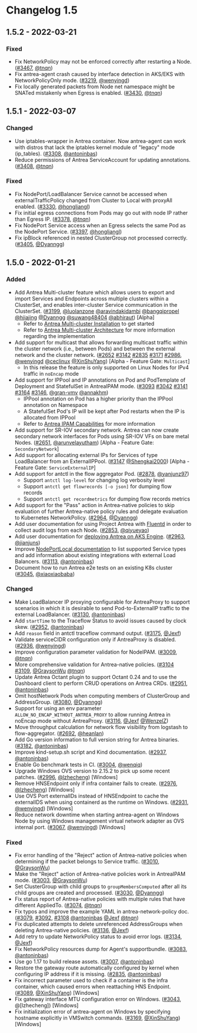 # Changelog 1.5

## 1.5.2 - 2022-03-21

### Fixed

- Fix NetworkPolicy may not be enforced correctly after restarting a Node. ([#3467](https://github.com/antrea-io/antrea/pull/3467), [@tnqn])
- Fix antrea-agent crash caused by interface detection in AKS/EKS with NetworkPolicyOnly mode. ([#3219](https://github.com/antrea-io/antrea/pull/3219), [@wenyingd])
- Fix locally generated packets from Node net namespace might be SNATed mistakenly when Egress is enabled. ([#3430](https://github.com/antrea-io/antrea/pull/3430), [@tnqn])

## 1.5.1 - 2022-03-07

### Changed

- Use iptables-wrapper in Antrea container. Now antrea-agent can work with distros that lack the iptables kernel module of "legacy" mode (ip_tables). ([#3308](https://github.com/antrea-io/antrea/pull/3308), [@antoninbas])
- Reduce permissions of Antrea ServiceAccount for updating annotations. ([#3408](https://github.com/antrea-io/antrea/pull/3408), [@tnqn])

### Fixed

- Fix NodePort/LoadBalancer Service cannot be accessed when externalTrafficPolicy changed from Cluster to Local with proxyAll enabled. ([#3330](https://github.com/antrea-io/antrea/pull/3330), [@hongliangl])
- Fix initial egress connections from Pods may go out with node IP rather than Egress IP. ([#3378](https://github.com/antrea-io/antrea/pull/3378), [@tnqn])
- Fix NodePort Service access when an Egress selects the same Pod as the NodePort Service. ([#3397](https://github.com/antrea-io/antrea/pull/3397), [@hongliangl])
- Fix ipBlock referenced in nested ClusterGroup not processed correctly. ([#3405](https://github.com/antrea-io/antrea/pull/3405), [@Dyanngg])

## 1.5.0 - 2022-01-21

### Added

- Add Antrea Multi-cluster feature which allows users to export and import Services and Endpoints across multiple clusters within a ClusterSet, and enables inter-cluster Service communication in the ClusterSet. ([#3199](https://github.com/antrea-io/antrea/pull/3199), [@luolanzone] [@aravindakidambi] [@bangqipropel] [@hjiajing] [@Dyanngg] [@suwang48404] [@abhiraut]) [Alpha]
  * Refer to [Antrea Multi-cluster Installation] to get started
  * Refer to [Antrea Multi-cluster Architecture] for more information regarding the implementation
- Add support for multicast that allows forwarding multicast traffic within the cluster network (i.e., between Pods) and between the external network and the cluster network. ([#2652](https://github.com/antrea-io/antrea/pull/2652) [#3142](https://github.com/antrea-io/antrea/pull/3142) [#2835](https://github.com/antrea-io/antrea/pull/2835) [#3171](https://github.com/antrea-io/antrea/pull/3171) [#2986](https://github.com/antrea-io/antrea/pull/2986), [@wenyingd] [@ceclinux] [@XinShuYang]) [Alpha - Feature Gate: `Multicast`]
  * In this release the feature is only supported on Linux Nodes for IPv4 traffic in `noEncap` mode
- Add support for IPPool and IP annotations on Pod and PodTemplate of Deployment and StatefulSet in AntreaIPAM mode. ([#3093](https://github.com/antrea-io/antrea/pull/3093) [#3042](https://github.com/antrea-io/antrea/pull/3042) [#3141](https://github.com/antrea-io/antrea/pull/3141) [#3164](https://github.com/antrea-io/antrea/pull/3164) [#3146](https://github.com/antrea-io/antrea/pull/3146), [@gran-vmv] [@annakhm])
  * IPPool annotation on Pod has a higher priority than the IPPool annotation on Namespace
  * A StatefulSet Pod's IP will be kept after Pod restarts when the IP is allocated from IPPool
  * Refer to [Antrea IPAM Capabilities] for more information
- Add support for SR-IOV secondary network. Antrea can now create secondary network interfaces for Pods using SR-IOV VFs on bare metal Nodes. ([#2651](https://github.com/antrea-io/antrea/pull/2651), [@arunvelayutham]) [Alpha - Feature Gate: `SecondaryNetwork`]
- Add support for allocating external IPs for Services of type LoadBalancer from an ExternalIPPool. ([#3147](https://github.com/antrea-io/antrea/pull/3147) [@Shengkai2000]) [Alpha - Feature Gate: `ServiceExternalIP`]
- Add support for antctl in the flow aggregator Pod. ([#2878](https://github.com/antrea-io/antrea/pull/2878), [@yanjunz97])
  * Support `antctl log-level` for changing log verbosity level
  * Support `antctl get flowrecords [-o json]` for dumping flow records
  * Support `antctl get recordmetrics` for dumping flow records metrics
- Add support for the "Pass" action in Antrea-native policies to skip evaluation of further Antrea-native policy rules and delegate evaluation to Kubernetes NetworkPolicy. ([#2964](https://github.com/antrea-io/antrea/pull/2964), [@Dyanngg])
- Add user documentation for using Project Antrea with [Fluentd] in order to collect audit logs from each Node. ([#2853](https://github.com/antrea-io/antrea/pull/2853), [@qiyueyao])
- Add user documentation for [deploying Antrea on AKS Engine]. ([#2963](https://github.com/antrea-io/antrea/pull/2963), [@jianjuns])
- Improve [NodePortLocal documentation] to list supported Service types and add information about existing integrations with external Load Balancers. ([#3113](https://github.com/antrea-io/antrea/pull/3113), [@antoninbas])
- Document how to run Antrea e2e tests on an existing K8s cluster ([#3045](https://github.com/antrea-io/antrea/pull/3045), [@xiaoxiaobaba])

### Changed

- Make LoadBalancer IP proxying configurable for AntreaProxy to support scenarios in which it is desirable to send Pod-to-ExternalIP traffic to the external LoadBalancer. ([#3130](https://github.com/antrea-io/antrea/pull/3130), [@antoninbas])
- Add `startTime` to the Traceflow Status to avoid issues caused by clock skew. ([#2952](https://github.com/antrea-io/antrea/pull/2952), [@antoninbas])
- Add `reason` field in antctl traceflow command output. ([#3175](https://github.com/antrea-io/antrea/pull/3175), [@Jexf])
- Validate serviceCIDR configuration only if AntreaProxy is disabled. ([#2936](https://github.com/antrea-io/antrea/pull/2936), [@wenyingd])
- Improve configuration parameter validation for NodeIPAM. ([#3009](https://github.com/antrea-io/antrea/pull/3009), [@tnqn])
- More comprehensive validation for Antrea-native policies. ([#3104](https://github.com/antrea-io/antrea/pull/3104) [#3109](https://github.com/antrea-io/antrea/pull/3109), [@GraysonWu] [@tnqn])
- Update Antrea Octant plugin to support Octant 0.24 and to use the Dashboard client to perform CRUD operations on Antrea CRDs. ([#2951](https://github.com/antrea-io/antrea/pull/2951), [@antoninbas])
- Omit hostNetwork Pods when computing members of ClusterGroup and AddressGroup. ([#3080](https://github.com/antrea-io/antrea/pull/3080), [@Dyanngg])
- Support for using an env parameter `ALLOW_NO_ENCAP_WITHOUT_ANTREA_PROXY` to allow running Antrea in noEncap mode without AntreaProxy. ([#3116](https://github.com/antrea-io/antrea/pull/3116), [@Jexf] [@WenzelZ])
- Move throughput calculation for network flow visibility from logstash to flow-aggregator. ([#2692](https://github.com/antrea-io/antrea/pull/2692), [@heanlan])
- Add Go version information to full version string for Antrea binaries. ([#3182](https://github.com/antrea-io/antrea/pull/3182), [@antoninbas])
- Improve kind-setup.sh script and Kind documentation. ([#2937](https://github.com/antrea-io/antrea/pull/2937), [@antoninbas])
- Enable Go benchmark tests in CI. ([#3004](https://github.com/antrea-io/antrea/pull/3004), [@wenqiq])
- Upgrade Windows OVS version to 2.15.2 to pick up some recent patches. ([#2996](https://github.com/antrea-io/antrea/pull/2996), [@lzhecheng]) [Windows]
- Remove HNSEndpoint only if infra container fails to create. ([#2976](https://github.com/antrea-io/antrea/pull/2976), [@lzhecheng]) [Windows]
- Use OVS Port externalIDs instead of HNSEndpoint to cache the externalIDS when using containerd as the runtime on Windows. ([#2931](https://github.com/antrea-io/antrea/pull/2931), [@wenyingd]) [Windows]
- Reduce network downtime when starting antrea-agent on Windows Node by using Windows management virtual network adapter as OVS internal port. ([#3067](https://github.com/antrea-io/antrea/pull/3067), [@wenyingd]) [Windows]

### Fixed

- Fix error handling of the "Reject" action of Antrea-native policies when determining if the packet belongs to Service traffic. ([#3010](https://github.com/antrea-io/antrea/pull/3010), [@GraysonWu])
- Make the "Reject" action of Antrea-native policies work in AntreaIPAM mode. ([#3003](https://github.com/antrea-io/antrea/pull/3003), [@GraysonWu])
- Set ClusterGroup with child groups to `groupMembersComputed` after all its child groups are created and processed. ([#3030](https://github.com/antrea-io/antrea/pull/3030), [@Dyanngg])
- Fix status report of Antrea-native policies with multiple rules that have different AppliedTo. ([#3074](https://github.com/antrea-io/antrea/pull/3074), [@tnqn])
- Fix typos and improve the example YAML in antrea-network-policy doc. ([#3079](https://github.com/antrea-io/antrea/pull/3079), [#3092](https://github.com/antrea-io/antrea/pull/3092), [#3108](https://github.com/antrea-io/antrea/pull/3108) [@antoninbas] [@Jexf] [@tnqn])
- Fix duplicated attempts to delete unreferenced AddressGroups when deleting Antrea-native policies. ([#3136](https://github.com/antrea-io/antrea/pull/3136), [@Jexf])
- Add retry to update NetworkPolicy status to avoid error logs. ([#3134](https://github.com/antrea-io/antrea/pull/3134), [@Jexf])
- Fix NetworkPolicy resources dump for Agent's supportbundle. ([#3083](https://github.com/antrea-io/antrea/pull/3083), [@antoninbas])
- Use go 1.17 to build release assets. ([#3007](https://github.com/antrea-io/antrea/pull/3007), [@antoninbas])
- Restore the gateway route automatically configured by kernel when configuring IP address if it is missing. ([#2835](https://github.com/antrea-io/antrea/pull/2835), [@antoninbas])
- Fix incorrect parameter used to check if a container is the infra container, which caused errors when reattaching HNS Endpoint. ([#3089](https://github.com/antrea-io/antrea/pull/3089), [@XinShuYang]) [Windows]
- Fix gateway interface MTU configuration error on Windows. ([#3043](https://github.com/antrea-io/antrea/pull/3043), @[lzhecheng]) [Windows]
- Fix initialization error of antrea-agent on Windows by specifying hostname explicitly in VMSwitch commands. ([#3169](https://github.com/antrea-io/antrea/pull/3169), [@XinShuYang]) [Windows]


[Antrea Multi-cluster Installation]: https://github.com/antrea-io/antrea/blob/v1.5.0/docs/multicluster/getting-started.md
[Antrea Multi-cluster Architecture]: https://github.com/antrea-io/antrea/blob/v1.5.0/docs/multicluster/architecture.md
[Antrea IPAM Capabilities]: https://github.com/antrea-io/antrea/blob/v1.5.0/docs/antrea-ipam.md
[Fluentd]: https://github.com/fluent/fluentd-kubernetes-daemonset
[deploying Antrea on AKS Engine]: https://github.com/antrea-io/antrea/blob/v1.5.0/docs/aks-installation.md#deploy-antrea-to-an-aks-engine-cluster
[NodePortLocal documentation]: https://github.com/antrea-io/antrea/blob/v1.5.0/docs/node-port-local.md

[@abhiraut]: https://github.com/abhiraut
[@annakhm]: https://github.com/annakhm
[@antoninbas]: https://github.com/antoninbas
[@aravindakidambi]: https://github.com/aravindakidambi
[@arunvelayutham]: https://github.com/arunvelayutham
[@bangqipropel]: https://github.com/bangqipropel
[@ceclinux]: https://github.com/ceclinux
[@Dyanngg]: https://github.com/Dyanngg
[@gran-vmv]: https://github.com/gran-vmv
[@GraysonWu]: https://github.com/GraysonWu
[@heanlan]: https://github.com/heanlan
[@hjiajing]: https://github.com/hjiajing
[@hongliangl]: https://github.com/hongliangl
[@Jexf]: https://github.com/Jexf
[@jianjuns]: https://github.com/jianjuns
[@luolanzone]: https://github.com/luolanzone
[@lzhecheng]: https://github.com/lzhecheng
[@qiyueyao]: https://github.com/qiyueyao
[@Shengkai2000]: https://github.com/Shengkai2000
[@suwang48404]: https://github.com/suwang48404
[@tnqn]: https://github.com/tnqn
[@wenqiq]: https://github.com/wenqiq
[@wenyingd]: https://github.com/wenyingd
[@WenzelZ]: https://github.com/WenzelZ
[@xiaoxiaobaba]: https://github.com/xiaoxiaobaba
[@XinShuYang]: https://github.com/XinShuYang
[@yanjunz97]: https://github.com/yanjunz97
